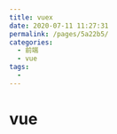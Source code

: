 ```yaml
---
title: vuex
date: 2020-07-11 11:27:31
permalink: /pages/5a22b5/
categories:
  - 前端
  - vue
tags:
  -
---
```


# vue
